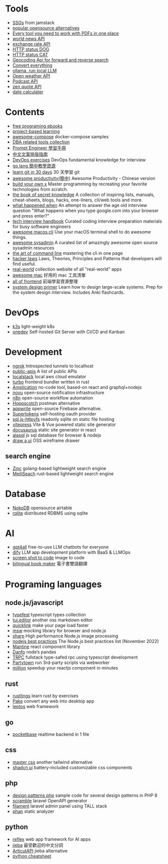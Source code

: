 # Tools
- [SSGs](https://jamstack.org/generators/) from jamstack
- [popular opensource alternatives](https://openalternative.co/)
- [Every tool you need to work with PDFs in one place](https://www.ilovepdf.com/)
- [world news API](https://worldnewsapi.com/)
- [exchange rate API](https://exchangeratesapi.io/)
- [HTTP status DOG](https://http.dog/)
- [HTTP status CAT](https://http.cat/)
- [Geocoding Api for forward and reverse search](https://geokeo.com/)
- [Convert everything](https://cloudconvert.com/)
- [ollama, run local LLM](https://ollama.com/)
- [Open weather API](https://openweathermap.org/api)
- [Podcast API](https://podcastindex-org.github.io)
- [zen quote API](https://zenquotes.io/)
- [date calculater](https://digidates.de/en/)

# Contents
- [free programing ebooks](https://github.com/aluismoya/EbookFoundation-free-programming-books)
- [project-based learning](https://github.com/practical-tutorials/project-based-learning)
- [awesome-compose](https://github.com/docker/awesome-compose) docker-compose samples
- [DBA related tools collection](https://github.com/mgramin/awesome-db-tools)
- [Prompt Engineer 學習手冊](https://github.com/dair-ai/Prompt-Engineering-Guide/tree/main)
- [中文文案排版指南](https://github.com/sparanoid/chinese-copywriting-guidelines)
- [DevOps exercises](https://github.com/bregman-arie/devops-exercises) DevOps fundamental knowledge for interview
- [go lang 簡中教學資源](https://github.com/0voice/Introduction-to-Golang)
- [learn git in 30 days](https://github.com/doggy8088/Learn-Git-in-30-days) 30 天學習 git
- [awesome productivity(簡中)](https://github.com/eastlakeside/awesome-productivity-cn) Awesome Productivity - Chinese version
- [build your own x](https://github.com/codecrafters-io/build-your-own-x) Master programming by recreating your favorite technologies from scratch.
- [the book of secret knowledge](https://github.com/trimstray/the-book-of-secret-knowledge) A collection of inspiring lists, manuals, cheat-sheets, blogs, hacks, one-liners, cli/web tools and more.
- [what happened when](https://github.com/alex/what-happens-when) An attempt to answer the age old interview question "What happens when you type google.com into your browser and press enter?"
- [tech interview handbook](https://github.com/yangshun/tech-interview-handbook) Curated coding interview preparation materials for busy software engineers
- [awesome macos cli](https://github.com/herrbischoff/awesome-macos-command-line) Use your macOS terminal shell to do awesome things.
- [awesome sysadmin](https://github.com/kahun/awesome-sysadmin) A curated list of amazingly awesome open source sysadmin resources
- [the art of command line](https://github.com/jlevy/the-art-of-command-line) mastering the cli in one page
- [hacker laws](https://github.com/dwmkerr/hacker-laws) Laws, Theories, Principles and Patterns that developers will find useful.
- [real-world](https://github.com/gothinkster/realworld) collection website of all "real-world" apps
- [awesome mac](https://github.com/jaywcjlove/awesome-mac) 好用的 mac 工具清單
- [all of frontend](https://github.com/KieSun/all-of-frontend) 前端學習資源整理
- [system design primer](https://github.com/donnemartin/system-design-primer) Learn how to design large-scale systems. Prep for the system design interview. Includes Anki flashcards.

# DevOps
- [k3s](https://github.com/k3s-io/k3s) light-weight k8s
- [onedev](https://github.com/theonedev/onedev) Self-hosted Git Server with CI/CD and Kanban
# Development
- [ngrok](https://github.com/inconshreveable/ngrok) Introspected tunnels to localhost
- [public-apis](https://github.com/public-apis/public-apis) A list of public APIs
- [localstack](https://github.com/localstack/localstack) local aws cloud emulator
- [turbo](https://github.com/vercel/turbo) frontend bundler written in rust
- [Amplication](https://github.com/amplication/amplication) no-code tool, based-on react and graphql+nodejs
- [novu](https://github.com/novuhq/novu) open-source notification infrastructure
- [n8n](https://github.com/n8n-io/n8n) open-source workflow automation
- [Hoppscotch](https://github.com/hoppscotch/hoppscotch) postman alternative
- [appwrite](https://github.com/appwrite/appwrite) open-source Firebase alternative.
- [Supertokens](https://github.com/supertokens) self-hosting oauth provider
- [sql.js-httpvfs](https://github.com/phiresky/sql.js-httpvfs) readonly sqlite on static file hosting
- [vitepress](https://github.com/vuejs/vitepress) Vite & Vue powered static site generator
- [docusaurus](https://github.com/facebook/docusaurus) static site generator in react
- [alasql](https://github.com/AlaSQL/alasql) js sql database for browser & nodejs
- [draw a ui](https://github.com/SawyerHood/draw-a-ui) OSS wireframe drawer
## search engine
- [Zinc](https://github.com/prabhatsharma/zinc) golang-based lightweight search engine
- [MeiliSeach](https://github.com/meilisearch/meilisearch) rust-based lightweight search engine

# Database
- [NokoDB](https://github.com/nocodb/nocodb) opensource airtable
- [rqlite](https://github.com/rqlite/rqlite) distributed RDBMS using sqlite
# AI
- [gpt4all](https://github.com/nomic-ai/gpt4all) free-to-use LLM chatbots for everyone
- [dify](https://github.com/langgenius/dify) LLM app development platform with BaaS & LLMOps
- [screen shot to code](https://github.com/abi/screenshot-to-code) image to code
- [bilingual book maker](https://github.com/yihong0618/bilingual_book_maker) 電子書雙語翻譯
# Programing languages
## node.js/javascript
- [typefest](https://github.com/sindresorhus/type-fest) typescript types collection
- [tui.editor](https://github.com/nhn/tui.editor) another oss markdown editor
- [quicklink](https://github.com/GoogleChromeLabs/quicklink) make your page load faster
- [msw](https://github.com/mswjs/msw) mocking library for browser and node.js
- [sharp](https://github.com/lovell/sharp) High performance Node.js image processing
- [nodejs best practices](https://github.com/goldbergyoni/nodebestpractices) The Node.js best practices list (November 2022)
- [Mantine](https://mantine.dev/) react component library
- [Danfo](https://github.com/javascriptdata/danfojs) node’s pandas
- [TRPC](https://github.com/trpc/trpc) fullstack type-safed rpc using typescript development
- [Partytown](https://github.com/BuilderIO/partytown) run 3rd-party scripts via webworker
- [million](https://github.com/aidenybai/million) speedup your reactjs component in minutes

## rust
- [rustlings](https://github.com/rust-lang/rustlings) learn rust by exercises
- [Pake](https://github.com/tw93/Pake) convert any web into desktop app
- [leptos](https://github.com/leptos-rs/leptos) web framework

## go
- [pocketbase](https://github.com/pocketbase/pocketbase) realtime backend in 1 file

## css
- [master css](https://github.com/master-co/css) another tailwind alternative
- [shadcn ui](https://github.com/shadcn-ui/ui) battery-included customizable css components
## php
- [design patterns php](https://github.com/DesignPatternsPHP/DesignPatternsPHP) sample code for several design patterns in PHP 8
- [scramble](https://github.com/dedoc/scramble) laravel OpenAPI generator
- [filament](https://github.com/filamentphp/filament) laravel admin panel using TALL stack
- [phan](https://github.com/phan/phan) static analyzer

## python
- [reflex](https://github.com/reflex-dev/reflex) web app framework for AI apps
- [jieba](https://github.com/fxsjy/jieba) 最受歡迎的中文分詞
- [ArticutAPI](https://github.com/Droidtown/ArticutAPI) jieba alternative
- [python cheatsheet](https://github.com/gto76/python-cheatsheet)
